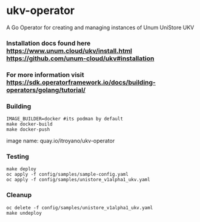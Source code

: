 # ukv-operator
A Go Operator for creating and managing instances of Unum UniStore UKV

### Installation docs found here https://www.unum.cloud/ukv/install.html https://github.com/unum-cloud/ukv#installation

### For more information visit https://sdk.operatorframework.io/docs/building-operators/golang/tutorial/

### Building
```
IMAGE_BUILDER=docker #its podman by default
make docker-build
make docker-push
```
image name: quay.io/itroyano/ukv-operator

### Testing
```
make deploy
oc apply -f config/samples/sample-config.yaml
oc apply -f config/samples/unistore_v1alpha1_ukv.yaml 
```
### Cleanup
```
oc delete -f config/samples/unistore_v1alpha1_ukv.yaml 
make undeploy
```